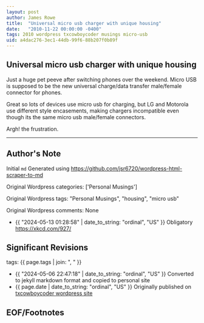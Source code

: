 ```yaml
---
layout: post
author: James Rowe
title:  "Universal micro usb charger with unique housing"
date:   "2010-11-22 00:00:00 -0400"
tags: 2010 wordpress txcowboycoder musings micro-usb
uid: a4dac276-3ec1-44db-99f6-88b207f0b89f
---
```



## Universal micro usb charger with unique housing


Just a huge pet peeve after switching phones over the weekend. Micro USB is supposed to be the new universal charge/data transfer male/female connector for phones.


Great so lots of devices use micro usb for charging, but LG and Motorola use different style encasements, making chargers incompatible even though its the same micro usb male/female connectors.


Argh! the frustration.




---

## Author's Note

Initial `md` Generated using <https://github.com/jsr6720/wordpress-html-scraper-to-md>

Original Wordpress categories: ['Personal Musings']

Original Wordpress tags: "Personal Musings", "housing", "micro usb"

Original Wordpress comments: None

- {{ "2024-05-13 01:28:58" | date_to_string: "ordinal", "US" }} Obligatory https://xkcd.com/927/

## Significant Revisions

tags: {{ page.tags | join: ", " }} <!-- todo move this somewhere -->

- {{ "2024-05-06 22:47:18" | date_to_string: "ordinal", "US" }} Converted to jekyll markdown format and copied to personal site
- {{ page.date | date_to_string: "ordinal", "US" }} Originally published on [txcowboycoder wordpress site](https://txcowboycoder.wordpress.com/2010/11/22/universal-micro-usb-charger-with-unique-housing/)

## EOF/Footnotes

